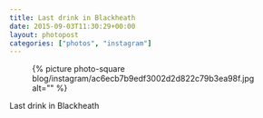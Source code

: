 ```yaml
---
title: Last drink in Blackheath
date: 2015-09-03T11:30:29+00:00
layout: photopost
categories: ["photos", "instagram"]
---
```


<figure class="photo photo--square">
  {% picture photo-square blog/instagram/ac6ecb7b9edf3002d2d822c79b3ea98f.jpg alt="" %}
</figure>

Last drink in Blackheath
